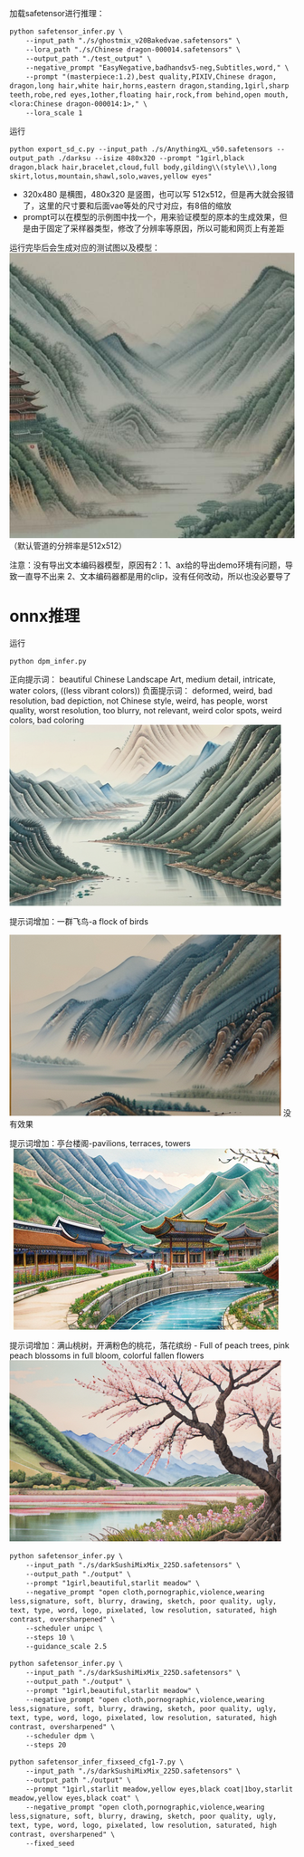 加载safetensor进行推理：
```
python safetensor_infer.py \
    --input_path "./s/ghostmix_v20Bakedvae.safetensors" \
    --lora_path "./s/Chinese dragon-000014.safetensors" \
    --output_path "./test_output" \
    --negative_prompt "EasyNegative,badhandsv5-neg,Subtitles,word," \
    --prompt "(masterpiece:1.2),best quality,PIXIV,Chinese dragon,
dragon,long hair,white hair,horns,eastern dragon,standing,1girl,sharp teeth,robe,red eyes,1other,floating hair,rock,from behind,open mouth,
<lora:Chinese dragon-000014:1>," \
    --lora_scale 1
```


运行
```
python export_sd_c.py --input_path ./s/AnythingXL_v50.safetensors --output_path ./darksu --isize 480x320 --prompt "1girl,black dragon,black hair,bracelet,cloud,full body,gilding\\(style\\),long skirt,lotus,mountain,shawl,solo,waves,yellow eyes"
```


- 320x480 是横图，480x320 是竖图，也可以写 512x512，但是再大就会报错了，这里的尺寸要和后面vae等处的尺寸对应，有8倍的缩放
- prompt可以在模型的示例图中找一个，用来验证模型的原本的生成效果，但是由于固定了采样器类型，修改了分辨率等原因，所以可能和网页上有差距

运行完毕后会生成对应的测试图以及模型：
![](../../file/lora_test.jpg)
（默认管道的分辨率是512x512）

注意：没有导出文本编码器模型，原因有2：1、ax给的导出demo环境有问题，导致一直导不出来 2、文本编码器都是用的clip，没有任何改动，所以也没必要导了




# onnx推理
运行
```
python dpm_infer.py
```

正向提示词：
beautiful Chinese Landscape Art, medium detail, intricate, water colors, ((less vibrant colors))
负面提示词：
deformed, weird, bad resolution, bad depiction, not Chinese style, weird, has people, worst quality, worst resolution, too blurry, not relevant, weird color spots, weird colors, bad coloring
![](../../file/txt2img_output_onnx%203.png)

提示词增加：一群飞鸟-a flock of birds

![](../../file/txt2img_output_onnx%202.png)
没有效果


提示词增加：亭台楼阁-pavilions, terraces, towers
![](../../file/txt2img_output_onnx%204.png)

提示词增加：满山桃树，开满粉色的桃花，落花缤纷 - Full of peach trees, pink peach blossoms in full bloom, colorful fallen flowers
![](../../file/txt2img_output_onnx%205.png)




```
python safetensor_infer.py \
    --input_path "./s/darkSushiMixMix_225D.safetensors" \
    --output_path "./output" \
    --prompt "1girl,beautiful,starlit meadow" \
    --negative_prompt "open cloth,pornographic,violence,wearing less,signature, soft, blurry, drawing, sketch, poor quality, ugly, text, type, word, logo, pixelated, low resolution, saturated, high contrast, oversharpened" \
    --scheduler unipc \
    --steps 10 \
    --guidance_scale 2.5
```



```
python safetensor_infer.py \
    --input_path "./s/darkSushiMixMix_225D.safetensors" \
    --output_path "./output" \
    --prompt "1girl,beautiful,starlit meadow" \
    --negative_prompt "open cloth,pornographic,violence,wearing less,signature, soft, blurry, drawing, sketch, poor quality, ugly, text, type, word, logo, pixelated, low resolution, saturated, high contrast, oversharpened" \
    --scheduler dpm \
    --steps 20
```









```
python safetensor_infer_fixseed_cfg1-7.py \
    --input_path "./s/darkSushiMixMix_225D.safetensors" \
    --output_path "./output" \
    --prompt "1girl,starlit meadow,yellow eyes,black coat|1boy,starlit meadow,yellow eyes,black coat" \
    --negative_prompt "open cloth,pornographic,violence,wearing less,signature, soft, blurry, drawing, sketch, poor quality, ugly, text, type, word, logo, pixelated, low resolution, saturated, high contrast, oversharpened" \
    --fixed_seed
```
